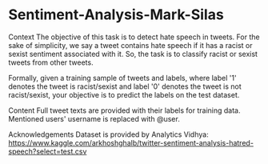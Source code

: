 # Sentiment-Analysis-Mark-Silas
 
Context
The objective of this task is to detect hate speech in tweets. For the sake of simplicity, we say a tweet contains hate speech if it has a racist or sexist sentiment associated with it. So, the task is to classify racist or sexist tweets from other tweets.

Formally, given a training sample of tweets and labels, where label '1' denotes the tweet is racist/sexist and label '0' denotes the tweet is not racist/sexist, your objective is to predict the labels on the test dataset.

Content
Full tweet texts are provided with their labels for training data. Mentioned users' username is replaced with @user.

Acknowledgements Dataset is provided by Analytics Vidhya: https://www.kaggle.com/arkhoshghalb/twitter-sentiment-analysis-hatred-speech?select=test.csv

